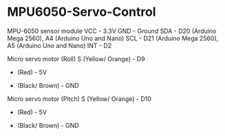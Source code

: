 # MPU6050-Servo-Control



MPU-6050 sensor module 
VCC - 3.3V 
GND - Ground 
SDA - D20 (Arduino Mega 2560), A4 (Arduino Uno and Nano) 
SCL - D21 (Arduino Mega 2560), A5 (Arduino Uno and Nano) 
INT - D2 

Micro servo motor (Roll) 
S (Yellow/ Orange) - D9 
+ (Red) - 5V 
- (Black/ Brown) - GND
  
Micro servo motor (Pitch) 
S (Yellow/ Orange) - D10 
+ (Red) - 5V 
- (Black/ Brown) - GND 
